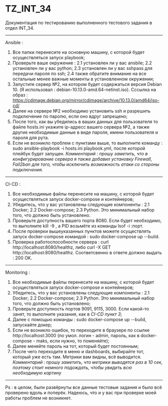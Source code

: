 # TZ_INT_34
Документация по тестированию выполненного тестового задания в отдел INT_34.
________________________________________________________________________________________________________________________
Ansible :
1) Все папки перенесите на основную машину, с которой будет осуществляться запуск playbook;
2) Проверьте ваше окружение :
   2.1 установлен ли у вас ansbile;
   2.2 установлен ли у вас python;
   2.3 установлен ли у вас sshpass для передачи пароля по ssh;
   2.4 также обратите внимание на все остальные менее важные моменты в установленном окружении;
3) Запустите сервер №2, на котором будет содержаться версия Debian 10. (Я использовал : debian-10.13.0-amd.64-netinst.iso). Сссылка на образ : https://cdimage.debian.org/mirror/cdimage/archive/10.13.0/amd64/iso-cd/
4) Далее на сервере №2 необходимо установить ssh и разрешить подключение по паролю, если оно вдруг запрещено;
5) После того, как вы убедились в ваших данных для пользователя то файле hosts.ini укажите ip-адресс вашего сервера №2, а также другие необходимые данные в виде пароля, имени пользователя и пароля для рута.
6) Если не возникло проблем с пунктами выше, то выполните команду : sudo ansible-playbook -i hosts.ini playbook.yml, после которой плейбук будет запущен.
*Комментарий : прошу заметить, что в конфигурирование сервера я также добавил установку Firewall, Fail2ban для того, чтобы исключить возможность атаки со стороны подключения.*
__________________________________________________________________________________________________________________________
CI-CD :
1) Все необходимые файлы перенесите на машину, с которой будет осуществляться запуск docker-compose и контейнеров;
2) Убедитесь, что у вас установлены следующие компоненты :
   2.1 Docker;
   2.2 Docker-compose;
   2.3 Python.
Это минимальный набор того, что должно быть установлено.
3) Проверьте доступность вашего порта 8080. Если будет необходимо, то выполните kill -9 <PID>, а PID возьмёте из команды lsof -i :порт.
4) После проверки вышеуказанных пунктов можете осуществлять запуск docker-compose командой : sudo docker-compose up --build.
5) Проверка работоспособности сервера : curl http://localhost:8080/healthz, либо curl -X GET http://localhost:8080/healthz. Соответсвенно в ответе должно выдать : 200 OK.
___________________________________________________________________________________________________________________________
Monitoring :
1) Все необходимые файлы перенесите на машину, с которой будет осуществляться запуск docker-compose и контейнеров;
2) Убедитесь, что у вас установлены следующие компоненты :
   2.1 Docker;
   2.2 Docker-compose;
   2.3 Python.
Это минимальный набор того, что должно быть установлено;
3) Проверьте доступность портов 9091, 9115, 3000. Если какой-то занят, то выполните указания, как в *CI-CD пункт 3*;
4) Далее с помощью команды : sudo docker-compose up --build, запускайте докер;
5) Если не возникло ошибок, то переходите в браузере по ссылке http://localhost:3000 (по умол. логин - admin, пароль, как в docker-compose - maks, если нужно, то поменяйте);
6) Далее меняйте пароль на тот, который будет постоянным;
7) После чего переходите в меню и dashboards, выбирайте тот, который уже есть там. Метрики вам видны, всё выводится.
*Комментарий : прошу заметить, что метрики выводятся раз в 10 сек, поэтому стоит немного подождать, чтобы увидеть всю необходимую картину*
____________________________________________________________________________________________________________________________
Ps : в целом, были развёрнуты все данные тестовые задания и было всё проверено вдоль и поперёк. Надеюсь, что и у вас при проверке моей работы проблем не возникнет.
